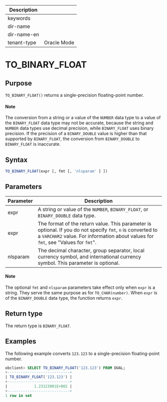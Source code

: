 | Description   |                 |
|---------------|-----------------|
| keywords      |                 |
| dir-name      |                 |
| dir-name-en   |                 |
| tenant-type   | Oracle Mode     |

# TO_BINARY_FLOAT

## Purpose

`TO_BINARY_FLOAT()` returns a single-precision floating-point number.

  <main id="notice" type='explain'>
    <h4>Note</h4>
    <p>The conversion from a string or a value of the <code>NUMBER</code> data type to a value of the <code>BINARY_FLOAT</code> data type may not be accurate, because the string and <code>NUMBER</code> data types use decimal precision, while <code>BINARY_FLOAT</code> uses binary precision. If the precision of a <code>BINARY_DOUBLE</code> value is higher than that supported by <code>BINARY_FLOAT</code>, the conversion from <code>BINARY_DOUBLE</code> to <code>BINARY_FLOAT</code> is inaccurate. </p>
  </main>

## Syntax

```sql
TO_BINARY_FLOAT(expr [, fmt [, 'nlsparam' ] ])
```

## Parameters

| Parameter | Description |
|----------|--------------------------------------------------------------------|
| expr | A string or value of the `NUMBER`, `BINARY_FLOAT`, or `BINARY_DOUBLE` data type.  |
| expr | The format of the return value. This parameter is optional. If you do not specify `fmt`, `n` is converted to a `VARCHAR2` value. For information about values for `fmt`, see "Values for `fmt`".  |
| nlsparam | The decimal character, group separator, local currency symbol, and international currency symbol. This parameter is optional.  |

  <main id="notice" type='explain'>
    <h4>Note</h4>
    <p>The optional <code>fmt</code> and <code>nlsparam</code> parameters take effect only when <code>expr</code> is a string. They serve the same purpose as for <code>TO_CHAR(number)</code>. When <code>expr</code> is of the <code>BINARY_DOUBLE</code> data type, the function returns <code>expr</code>. </p>
  </main>

## Return type

The return type is `BINARY_FLOAT`.

## Examples

The following example converts `123.123` to a single-precision floating-point number.

```sql
obclient> SELECT TO_BINARY_FLOAT('123.123') FROM DUAL;
+----------------------------+
| TO_BINARY_FLOAT('123.123') |
+----------------------------+
|            1.23123001E+002 |
+----------------------------+
1 row in set
```
